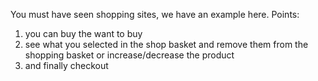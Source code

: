 You must have seen shopping sites, we have an example here.
Points:
1) you can buy the want to buy
2) see what you selected in the shop basket and remove them from the shopping basket or increase/decrease the product
3) and finally checkout
